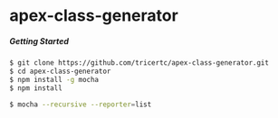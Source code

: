 apex-class-generator
====================

##### Getting Started
```bash
$ git clone https://github.com/tricertc/apex-class-generator.git
$ cd apex-class-generator
$ npm install -g mocha
$ npm install

$ mocha --recursive --reporter=list
```
